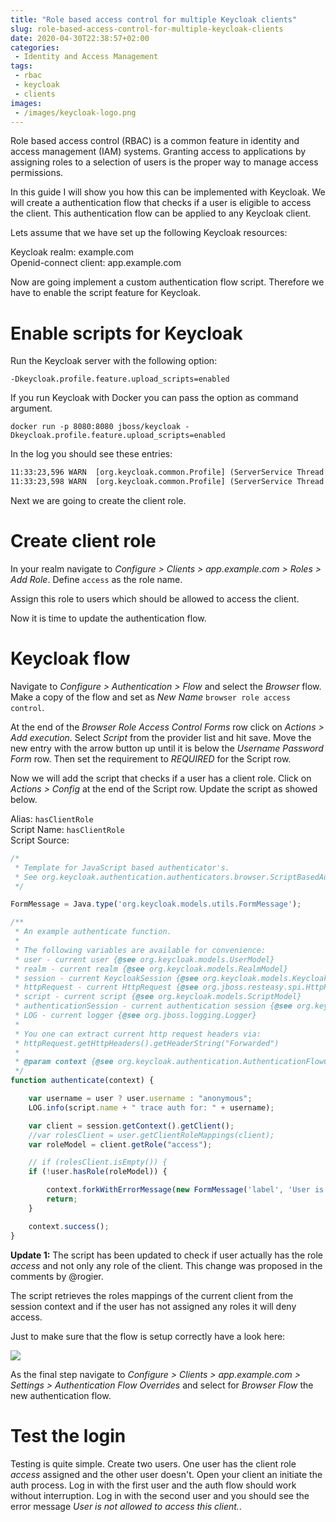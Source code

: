 ```yaml
---
title: "Role based access control for multiple Keycloak clients"
slug: role-based-access-control-for-multiple-keycloak-clients
date: 2020-04-30T22:38:57+02:00
categories:
 - Identity and Access Management 
tags:
 - rbac
 - keycloak
 - clients
images:
 - /images/keycloak-logo.png
---
```


Role based access control (RBAC) is a common feature in identity and access management (IAM) systems. Granting access to applications by assigning roles to a selection of users is the proper way to manage access permissions.

In this guide I will show you how this can be implemented with Keycloak. We will create a authentication flow that checks if a user is eligible to access the client. This authentication flow can be applied to any Keycloak client.
<!--more-->

Lets assume that we have set up the following Keycloak resources:

Keycloak realm: example.com  
Openid-connect client: app.example.com

Now are going implement a custom authentication flow script. Therefore we have to enable the script feature for Keycloak.

# Enable scripts for Keycloak

Run the Keycloak server with the following option:

`-Dkeycloak.profile.feature.upload_scripts=enabled`

If you run Keycloak with Docker you can pass the option as command argument.

`docker run -p 8080:8080 jboss/keycloak -Dkeycloak.profile.feature.upload_scripts=enabled`

In the log you should see these entries:

```txt
11:33:23,596 WARN  [org.keycloak.common.Profile] (ServerService Thread Pool -- 62) Deprecated feature enabled: upload_scripts
11:33:23,598 WARN  [org.keycloak.common.Profile] (ServerService Thread Pool -- 62) Preview feature enabled: scripts
```

Next we are going to create the client role.

# Create client role

In your realm navigate to *Configure > Clients > app.example.com > Roles > Add Role*. Define `access` as the role name.

Assign this role to users which should be allowed to access the client.

Now it is time to update the authentication flow.

# Keycloak flow

Navigate to *Configure > Authentication > Flow* and select the *Browser* flow. Make a copy of the flow and set as *New Name* `browser role access control`.

At the end of the *Browser Role Access Control Forms* row click on *Actions > Add execution*. Select *Script* from the provider list and hit save. Move the new entry with the arrow button up until it is below the *Username Password Form* row. Then set the requirement to *REQUIRED* for the Script row.

Now we will add the script that checks if a user has a client role. Click on *Actions > Config* at the end of the Script row. Update the script as showed below.

Alias: `hasClientRole`  
Script Name: `hasClientRole`  
Script Source:

```js
/*
 * Template for JavaScript based authenticator's.
 * See org.keycloak.authentication.authenticators.browser.ScriptBasedAuthenticatorFactory
 */

FormMessage = Java.type('org.keycloak.models.utils.FormMessage');

/**
 * An example authenticate function.
 *
 * The following variables are available for convenience:
 * user - current user {@see org.keycloak.models.UserModel}
 * realm - current realm {@see org.keycloak.models.RealmModel}
 * session - current KeycloakSession {@see org.keycloak.models.KeycloakSession}
 * httpRequest - current HttpRequest {@see org.jboss.resteasy.spi.HttpRequest}
 * script - current script {@see org.keycloak.models.ScriptModel}
 * authenticationSession - current authentication session {@see org.keycloak.sessions.AuthenticationSessionModel}
 * LOG - current logger {@see org.jboss.logging.Logger}
 *
 * You one can extract current http request headers via:
 * httpRequest.getHttpHeaders().getHeaderString("Forwarded")
 *
 * @param context {@see org.keycloak.authentication.AuthenticationFlowContext}
 */
function authenticate(context) {

    var username = user ? user.username : "anonymous";
    LOG.info(script.name + " trace auth for: " + username);

    var client = session.getContext().getClient();
    //var rolesClient = user.getClientRoleMappings(client);
    var roleModel = client.getRole("access");

    // if (rolesClient.isEmpty()) {
    if (!user.hasRole(roleModel)) {

        context.forkWithErrorMessage(new FormMessage('label', 'User is not allowed to access this client.'));
        return;
    }

    context.success();
}
```

**Update 1:** The script has been updated to check if user actually has the role *access* and not only any role of the client. This change was proposed in the comments by @rogier.

The script retrieves the roles mappings of the current client from the session context and if the user has not assigned any roles it will deny access.

Just to make sure that the flow is setup correctly have a look here:

![](/images/keycloak-authentication-flow.png)

As the final step navigate to *Configure > Clients > app.example.com > Settings > Authentication Flow Overrides* and select for *Browser Flow* the new authentication flow.

# Test the login

Testing is quite simple. Create two users. One user has the client role *access* assigned and the other user doesn't. Open your client an initiate the auth process. Log in with the first user and the auth flow should work without interruption. Log in with the second user and you should see the error message *User is not allowed to access this client.*.
